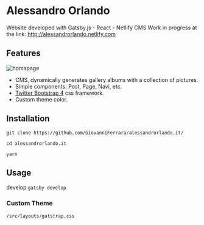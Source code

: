 # Alessandro Orlando
Website developed with Gatsby.js - React - Netlify CMS
Work in progress at the link: http://alessandrorlando.netlify.com

## Features
<img src="https://res.cloudinary.com/dwthxwmwg/image/upload/v1549967530/Cattura.jpg" title="homapage">

- CMS, dynamically generates gallery albums with a collection of pictures.
- Simple components: Post, Page, Navi, etc.
- [Twitter Bootstrap 4](https://github.com/twbs/bootstrap) css framework.
- Custom theme color.

## Installation

`
git clone https://github.com/GiovanniFerrara/alessandrorlando.it/
`

`
cd alessandrorlando.it
`

`
yarn
`

## Usage

develop
`gatsby develop`

### Custom Theme

`/src/layouts/gatstrap.css`
